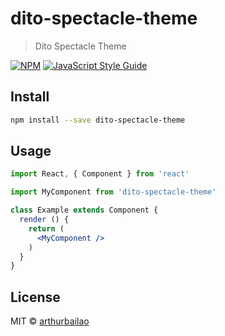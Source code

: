 # dito-spectacle-theme

> Dito Spectacle Theme

[![NPM](https://img.shields.io/npm/v/dito-spectacle-theme.svg)](https://www.npmjs.com/package/dito-spectacle-theme) [![JavaScript Style Guide](https://img.shields.io/badge/code_style-standard-brightgreen.svg)](https://standardjs.com)

## Install

```bash
npm install --save dito-spectacle-theme
```

## Usage

```jsx
import React, { Component } from 'react'

import MyComponent from 'dito-spectacle-theme'

class Example extends Component {
  render () {
    return (
      <MyComponent />
    )
  }
}
```

## License

MIT © [arthurbailao](https://github.com/arthurbailao)
